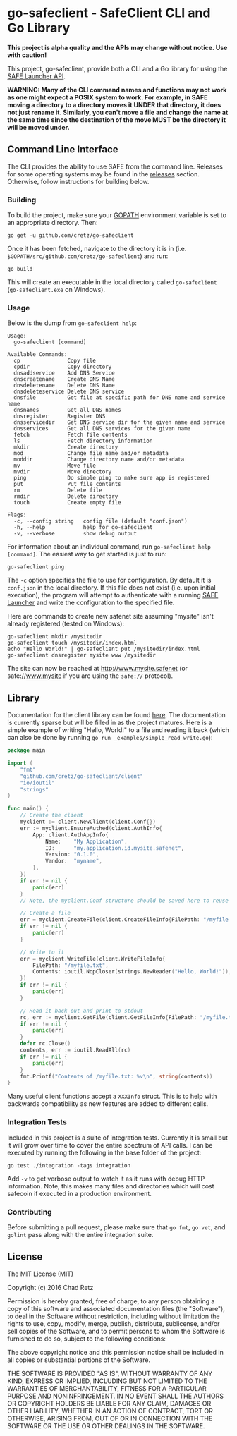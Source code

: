 # go-safeclient - SafeClient CLI and Go Library

**This project is alpha quality and the APIs may change without notice. Use with caution!**

This project, go-safeclient, provide both a CLI and a Go library for using the
[SAFE Launcher API](https://maidsafe.readme.io/docs/introduction).

**WARNING: Many of the CLI command names and functions may not work as one might expect a POSIX system to work. For
example, in SAFE moving a directory to a directory moves it UNDER that directory, it does not just rename it. Similarly,
you can't move a file and change the name at the same time since the destination of the move MUST be the directory it
will be moved under.**

## Command Line Interface

The CLI provides the ability to use SAFE from the command line. Releases for some operating systems may be found in the
[releases](https://github.com/cretz/go-safeclient/releases) section. Otherwise, follow instructions for building below.

### Building

To build the project, make sure your [GOPATH](https://github.com/golang/go/wiki/GOPATH) environment variable is set to
an appropriate directory. Then:

    go get -u github.com/cretz/go-safeclient

Once it has been fetched, navigate to the directory it is in (i.e. `$GOPATH/src/github.com/cretz/go-safeclient`) and
run:

    go build

This will create an executable in the local directory called `go-safeclient` (`go-safeclient.exe` on Windows).

### Usage

Below is the dump from `go-safeclient help`:

    Usage:
      go-safeclient [command]
    
    Available Commands:
      cp               Copy file
      cpdir            Copy directory
      dnsaddservice    Add DNS Service
      dnscreatename    Create DNS Name
      dnsdeletename    Delete DNS Name
      dnsdeleteservice Delete DNS service
      dnsfile          Get file at specific path for DNS name and service name
      dnsnames         Get all DNS names
      dnsregister      Register DNS
      dnsservicedir    Get DNS service dir for the given name and service
      dnsservices      Get all DNS services for the given name
      fetch            Fetch file contents
      ls               Fetch directory information
      mkdir            Create directory
      mod              Change file name and/or metadata
      moddir           Change directory name and/or metadata
      mv               Move file
      mvdir            Move directory
      ping             Do simple ping to make sure app is registered
      put              Put file contents
      rm               Delete file
      rmdir            Delete directory
      touch            Create empty file
    
    Flags:
      -c, --config string   config file (default "conf.json")
      -h, --help            help for go-safeclient
      -v, --verbose         show debug output

For information about an individual command, run `go-safeclient help [command]`. The easiest way to get started is just
to run:

    go-safeclient ping

The `-c` option specifies the file to use for configuration. By default it is `conf.json` in the local directory. If
this file does not exist (i.e. upon initial execution), the program will attempt to authenticate with a running
[SAFE Launcher](https://maidsafe.readme.io/docs/getting-started) and write the configuration to the specified file.

Here are commands to create new safenet site assuming "mysite" isn't already registered (tested on Windows):

    go-safeclient mkdir /mysitedir
    go-safeclient touch /mysitedir/index.html
    echo "Hello World!" | go-safeclient put /mysitedir/index.html
    go-safeclient dnsregister mysite www /mysitedir

The site can now be reached at http://www.mysite.safenet (or safe://www.mysite if you are using the `safe://` protocol).

## Library

Documentation for the client library can be found [here](https://godoc.org/github.com/cretz/go-safeclient/client). The
documentation is currently sparse but will be filled in as the project matures. Here is a simple example of writing
"Hello, World!" to a file and reading it back (which can also be done by running
`go run _examples/simple_read_write.go`):

```go
package main

import (
    "fmt"
    "github.com/cretz/go-safeclient/client"
    "io/ioutil"
    "strings"
)

func main() {
    // Create the client
    myclient := client.NewClient(client.Conf{})
    err := myclient.EnsureAuthed(client.AuthInfo{
        App: client.AuthAppInfo{
            Name:    "My Application",
            ID:      "my.application.id.mysite.safenet",
            Version: "0.1.0",
            Vendor:  "myname",
        },
    })
    if err != nil {
        panic(err)
    }
    // Note, the myclient.Conf structure should be saved here to reuse authentication in the future

    // Create a file
    err = myclient.CreateFile(client.CreateFileInfo{FilePath: "/myfile.txt"})
    if err != nil {
        panic(err)
    }

    // Write to it
    err = myclient.WriteFile(client.WriteFileInfo{
        FilePath: "/myfile.txt",
        Contents: ioutil.NopCloser(strings.NewReader("Hello, World!")),
    })
    if err != nil {
        panic(err)
    }

    // Read it back out and print to stdout
    rc, err := myclient.GetFile(client.GetFileInfo{FilePath: "/myfile.txt"})
    if err != nil {
        panic(err)
    }
    defer rc.Close()
    contents, err := ioutil.ReadAll(rc)
    if err != nil {
        panic(err)
    }
    fmt.Printf("Contents of /myfile.txt: %v\n", string(contents))
}
```

Many useful client functions accept a `XXXInfo` struct. This is to help with backwards compatibility as new features are
added to different calls.

### Integration Tests

Included in this project is a suite of integration tests. Currently it is small but it will grow over time to cover the
entire spectrum of API calls. I can be executed by running the following in the base folder of the project:

    go test ./integration -tags integration

Add `-v` to get verbose output to watch it as it runs with debug HTTP information. Note, this makes many files and
directories which will cost safecoin if executed in a production environment.

### Contributing

Before submitting a pull request, please make sure that `go fmt`, `go vet`, and `golint` pass along with the entire
integration suite.

## License
   
The MIT License (MIT)

Copyright (c) 2016 Chad Retz

Permission is hereby granted, free of charge, to any person obtaining a copy
of this software and associated documentation files (the "Software"), to deal
in the Software without restriction, including without limitation the rights
to use, copy, modify, merge, publish, distribute, sublicense, and/or sell
copies of the Software, and to permit persons to whom the Software is
furnished to do so, subject to the following conditions:

The above copyright notice and this permission notice shall be included in all
copies or substantial portions of the Software.

THE SOFTWARE IS PROVIDED "AS IS", WITHOUT WARRANTY OF ANY KIND, EXPRESS OR
IMPLIED, INCLUDING BUT NOT LIMITED TO THE WARRANTIES OF MERCHANTABILITY,
FITNESS FOR A PARTICULAR PURPOSE AND NONINFRINGEMENT. IN NO EVENT SHALL THE
AUTHORS OR COPYRIGHT HOLDERS BE LIABLE FOR ANY CLAIM, DAMAGES OR OTHER
LIABILITY, WHETHER IN AN ACTION OF CONTRACT, TORT OR OTHERWISE, ARISING FROM,
OUT OF OR IN CONNECTION WITH THE SOFTWARE OR THE USE OR OTHER DEALINGS IN THE
SOFTWARE.